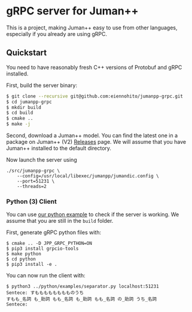 # gRPC server for Juman++

This is a project, making Juman++ easy to use from other languages,
especially if you already are using gRPC.

## Quickstart

You need to have
reasonably fresh C++ versions of Protobuf and gRPC installed.

First, build the server binary:

```bash
$ git clone --recursive git@github.com:eiennohito/jumanpp-grpc.git
$ cd jumanpp-grpc
$ mkdir build
$ cd build
$ cmake ..
$ make -j
```

Second, download a Juman++ model. You can find the
latest one in a package on Juman++ (V2)
[Releases](https://github.com/ku-nlp/jumanpp/releases) page.
We will assume that you have Juman++ installed
to the default directory. 


Now launch the server using

```shell
./src/jumanpp-grpc \
    --config=/usr/local/libexec/jumanpp/jumandic.config \
    --port=51231 \
    --threads=2
```

### Python (3) Client

You can use 
[our python example](python/examples/separator.py) to
check if the server is working.
We assume that you are still in the `build` folder.

First, generate gRPC python files with:
```shell
$ cmake .. -D JPP_GRPC_PYTHON=ON
$ pip3 install grpcio-tools
$ make python
$ cd python
$ pip3 install -e . 
``` 

You can now run the client with:
```shell
$ python3 ../python/examples/separator.py localhost:51231
Sentece: すもももももももものうち
すもも_名詞 も_助詞 もも_名詞 も_助詞 もも_名詞 の_助詞 うち_名詞
Sentece:  
```

